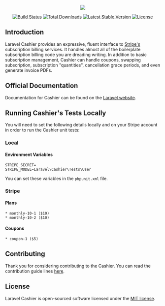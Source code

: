 <p align="center"><img src="https://laravel.com/assets/img/components/logo-cashier.svg"></p>

<p align="center">
<a href="https://travis-ci.org/laravel/cashier"><img src="https://travis-ci.org/laravel/cashier.svg" alt="Build Status"></a>
<a href="https://packagist.org/packages/laravel/cashier"><img src="https://poser.pugx.org/laravel/cashier/d/total.svg" alt="Total Downloads"></a>
<a href="https://packagist.org/packages/laravel/cashier"><img src="https://poser.pugx.org/laravel/cashier/v/stable.svg" alt="Latest Stable Version"></a>
<a href="https://packagist.org/packages/laravel/cashier"><img src="https://poser.pugx.org/laravel/cashier/license.svg" alt="License"></a>
</p>

## Introduction

Laravel Cashier provides an expressive, fluent interface to [Stripe's](https://stripe.com) subscription billing services. It handles almost all of the boilerplate subscription billing code you are dreading writing. In addition to basic subscription management, Cashier can handle coupons, swapping subscription, subscription "quantities", cancellation grace periods, and even generate invoice PDFs.

## Official Documentation

Documentation for Cashier can be found on the [Laravel website](https://laravel.com/docs/billing).

## Running Cashier's Tests Locally

You will need to set the following details locally and on your Stripe account in order to run the Cashier unit tests:

### Local

#### Environment Variables

    STRIPE_SECRET=
    STRIPE_MODEL=Laravel\Cashier\Tests\User

You can set these variables in the `phpunit.xml` file.

### Stripe

#### Plans

    * monthly-10-1 ($10)
    * monthly-10-2 ($10)

#### Coupons

    * coupon-1 ($5)

## Contributing

Thank you for considering contributing to the Cashier. You can read the contribution guide lines [here](contributing.md).

## License

Laravel Cashier is open-sourced software licensed under the [MIT license](https://opensource.org/licenses/MIT).
